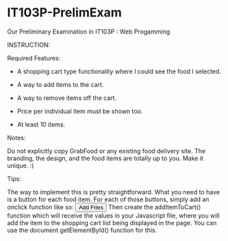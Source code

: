 # IT103P-PrelimExam
 Our Preliminary Examination in IT103P : Web Progamming
 
INSTRUCTION:
 
 Required Features: 

- A shopping cart type functionality where I could see the food I selected.

- A way to add items to the cart.

- A way to remove items off the cart.

- Price per individual item must be shown too.

- At least 10 items.


Notes: 

Do not explicitly copy GrabFood or any existing food delivery site. The branding, the design, and the food items are totally up to you. Make it unique. :) 

Tips:

The way to implement this is pretty straightforward. 
What you need to have is a button for each food item. 
For each of those buttons, simply add an onclick function like so: <button onclick="addItemToCart('fries', '60')">Add Fries</button>
Then create the addItemToCart() function which will receive the values in your Javascript file, where you will add the item to the shopping cart list being displayed in the page. You can use the document.getElementById() function for this.
